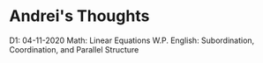 # Andrei's Thoughts
D1: 04-11-2020
Math: Linear Equations W.P.
English: Subordination, Coordination, and Parallel Structure
